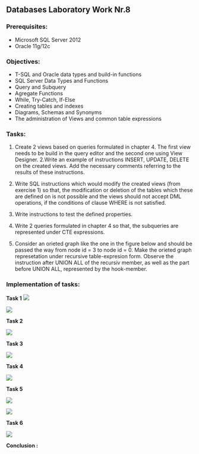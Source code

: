 ## Databases Laboratory Work Nr.8


### Prerequisites:
  - Microsoft SQL Server 2012
  - Oracle 11g/12c

### Objectives:
  - T-SQL and Oracle data types and build-in functions
  - SQL Server Data Types and Functions
  - Query and Subquery
  - Agregate Functions
  - While, Try-Catch, If-Else
  - Creating tables and indexes
  - Diagrams, Schemas and Synonyms
  - The administration of Views and common table expressions
  
 ### Tasks: 
 
 1. Create 2 views based on queries formulated in chapter 4. The first view needs to be build in the query editor and the second one using View Designer. 
 2.Write an example of instructions INSERT, UPDATE, DELETE on the created views. Add the necessary comments referring to the results of these instructions. 
 
 3. Write SQL instructions which would modify the created views (from exercise 1) so that, the modification or deletion of the tables which these are defined on is not possible and the views should not accept DML operations, if the conditions of clause WHERE is not satisfied. 
 
 4. Write instructions to test the defined properties. 
 
 5. Write 2 queries formulated in chapter 4 so that, the subqueries are represented under CTE expressions. 
 
 6. Consider an orieted graph like the one in the figure below and should be passed the way from node id = 3 to node id = 0. Make the orieted graph represetation under recursive table-expresion form. Observe the instruction after UNION ALL of the recursiv member, as well as the part before UNION ALL, represented by the hook-member. 
 
 
 ### Implementation of tasks: 
 
 **Task 1**
 ![](https://github.com/gzaharia/BDC_Labs/blob/master/Laboratory_Work_N8/Screens/Task1_1.PNG)
 
 ![](https://github.com/gzaharia/BDC_Labs/blob/master/Laboratory_Work_N8/Screens/Task1_2.PNG) 
 
 **Task 2** 
 
 ![](https://github.com/gzaharia/BDC_Labs/blob/master/Laboratory_Work_N8/Screens/Task2.PNG) 
 
 **Task 3** 
 
 
 ![](https://github.com/gzaharia/BDC_Labs/blob/master/Laboratory_Work_N8/Screens/Task3.PNG) 
 
 **Task 4** 
 
 ![](https://github.com/gzaharia/BDC_Labs/blob/master/Laboratory_Work_N8/Screens/Task4.PNG) 
 
 **Task 5** 
 
 ![](https://github.com/gzaharia/BDC_Labs/blob/master/Laboratory_Work_N8/Screens/Task5_1.PNG) 
 
 ![](https://github.com/gzaharia/BDC_Labs/blob/master/Laboratory_Work_N8/Screens/Task5_2.PNG) 
 
 **Task 6** 
 
 ![](https://github.com/gzaharia/BDC_Labs/blob/master/Laboratory_Work_N8/Screens/Task6.PNG) 
 
 **Conclusion :**
